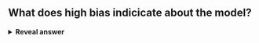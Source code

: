 ## What does high bias indicicate about the model?
<details>
<summary><b>Reveal answer</b></summary>
Its too simple and so underfitting
</details>
